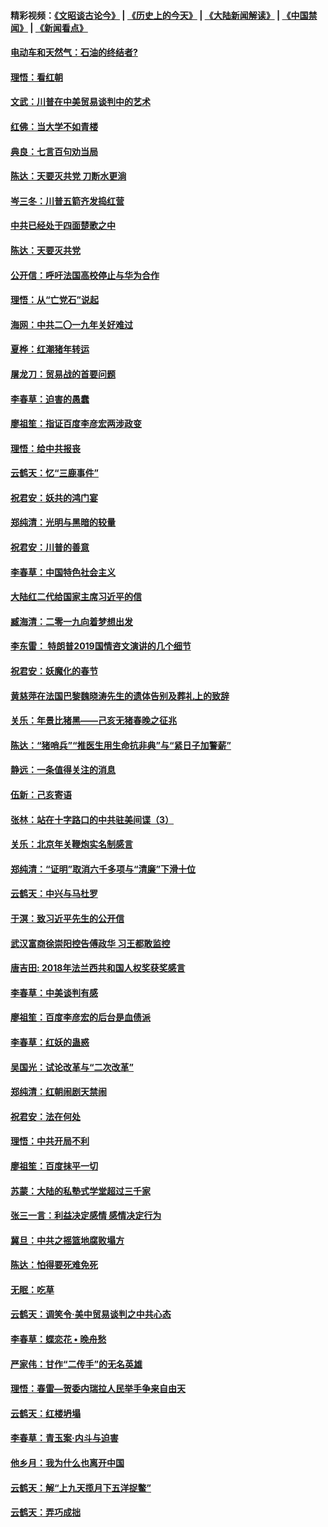 #### 精彩视频：[《文昭谈古论今》](http://45.76.195.252/wenzhao) | [《历史上的今天》](http://45.76.195.252/today-in-history) | [《大陆新闻解读》](http://45.76.195.252/ntdtv-comedy) | [《中国禁闻》](http://45.76.195.252/ntdtv-news) | [《新闻看点》](http://45.76.195.252/news-insight) 

 #### [电动车和天然气：石油的终结者?](../pages/nsc993/n11047401.md?t=02151536) 

#### [理悟：看红朝](../pages/nsc993/n11047368.md?t=02151536) 

#### [文武：川普在中美贸易谈判中的艺术](../pages/nsc993/n11047216.md?t=02151536) 

#### [红佛：当大学不如青楼](../pages/nsc993/n11046910.md?t=02151536) 

#### [典良：七言百句劝当局](../pages/nsc993/n11046467.md?t=02151536) 

#### [陈达：天要灭共党 刀断水更淌](../pages/nsc993/n11045758.md?t=02151536) 

#### [岑三冬：川普五箭齐发捣红营](../pages/nsc993/n11045729.md?t=02151536) 

#### [中共已经处于四面楚歌之中](../pages/nsc993/n11044959.md?t=02151536) 

#### [陈达：天要灭共党](../pages/nsc993/n11043924.md?t=02151536) 

#### [公开信：呼吁法国高校停止与华为合作](../pages/nsc993/n11042967.md?t=02151536) 

#### [理悟：从“亡党石”说起](../pages/nsc993/n11042524.md?t=02151536) 

#### [海网：中共二〇一九年关好难过](../pages/nsc993/n11041415.md?t=02151536) 

#### [夏桦：红潮猪年转运](../pages/nsc993/n11041337.md?t=02151536) 

#### [屠龙刀：贸易战的首要问题](../pages/nsc993/n11040283.md?t=02151536) 

#### [李春草：迫害的愚蠢](../pages/nsc993/n11036601.md?t=02151536) 

#### [廖祖笙：指证百度李彦宏两涉政变](../pages/nsc993/n11036579.md?t=02151536) 

#### [理悟：给中共报丧](../pages/nsc993/n11036501.md?t=02151536) 

#### [云鹤天：忆“三鹿事件”](../pages/nsc993/n11036466.md?t=02151536) 

#### [祝君安：妖共的鸿门宴](../pages/nsc993/n11035387.md?t=02151536) 

#### [郑纯清：光明与黑暗的较量](../pages/nsc993/n11035337.md?t=02151536) 

#### [祝君安：川普的善意](../pages/nsc993/n11032077.md?t=02151536) 

#### [李春草：中国特色社会主义](../pages/nsc993/n11032132.md?t=02151536) 

#### [大陆红二代给国家主席习近平的信](../pages/nsc993/n11031995.md?t=02151536) 

#### [臧海清：二零一九向着梦想出发](../pages/nsc993/n11031959.md?t=02151536) 

#### [李东雷： 特朗普2019国情咨文演讲的几个细节](../pages/nsc993/n11031943.md?t=02151536) 

#### [祝君安：妖魔化的春节](../pages/nsc993/n11031747.md?t=02151536) 

#### [黄慈萍在法国巴黎魏晓涛先生的遗体告别及葬礼上的致辞](../pages/nsc993/n11031419.md?t=02151536) 

#### [关乐：年景比猪黑——己亥无猪春晚之征兆](../pages/nsc993/n11031494.md?t=02151536) 

#### [陈达：“猪哨兵”“推医生用生命抗非典”与“紧日子加警薪”](../pages/nsc993/n11027746.md?t=02151536) 

#### [静远：一条值得关注的消息](../pages/nsc993/n11024470.md?t=02151536) 

#### [伍新：己亥寄语](../pages/nsc993/n11024543.md?t=02151536) 

#### [张林：站在十字路口的中共驻美间谍（3）](../pages/nsc993/n11023043.md?t=02151536) 

#### [关乐：北京年关鞭炮实名制感言](../pages/nsc993/n11022630.md?t=02151536) 

#### [郑纯清：“证明”取消六千多项与“清廉”下滑十位](../pages/nsc993/n11022638.md?t=02151536) 

#### [云鹤天：中兴与马杜罗](../pages/nsc993/n11022620.md?t=02151536) 

#### [于溟：致习近平先生的公开信](../pages/nsc993/n11022593.md?t=02151536) 

#### [武汉富商徐崇阳控告傅政华 习王都敢监控](../pages/nsc993/n11022212.md?t=02151536) 

#### [唐吉田: 2018年法兰西共和国人权奖获奖感言](../pages/nsc993/n11021537.md?t=02151536) 

#### [李春草：中美谈判有感](../pages/nsc993/n11019776.md?t=02151536) 

#### [廖祖笙：百度李彦宏的后台是血债派](../pages/nsc993/n11019767.md?t=02151536) 

#### [李春草：红妖的蛊惑](../pages/nsc993/n11017095.md?t=02151536) 

#### [吴国光：试论改革与“二次改革”](../pages/nsc993/n11017055.md?t=02151536) 

#### [郑纯清：红朝闹剧天禁闹](../pages/nsc993/n11017030.md?t=02151536) 

#### [祝君安：法在何处](../pages/nsc993/n11017021.md?t=02151536) 

#### [理悟：中共开局不利](../pages/nsc993/n11016938.md?t=02151536) 

#### [廖祖笙：百度抹平一切](../pages/nsc993/n11014925.md?t=02151536) 

#### [苏蒙：大陆的私塾式学堂超过三千家](../pages/nsc993/n11014334.md?t=02151536) 

#### [张三一言：利益决定感情 感情决定行为](../pages/nsc993/n11012463.md?t=02151536) 

#### [冀旦：中共之摇篮地腐败塌方](../pages/nsc993/n11009533.md?t=02151536) 

#### [陈达：怕得要死难免死](../pages/nsc993/n11009520.md?t=02151536) 

#### [无眠：吃草](../pages/nsc993/n11007940.md?t=02151536) 

#### [云鹤天：调笑令‧美中贸易谈判之中共心态](../pages/nsc993/n11007670.md?t=02151536) 

#### [李春草：蝶恋花  •  晚舟愁](../pages/nsc993/n11006605.md?t=02151536) 

#### [严家伟：甘作“二传手”的无名英雄](../pages/nsc993/n11005340.md?t=02151536) 

#### [理悟：春雷—贺委内瑞拉人民举手争来自由天](../pages/nsc993/n11005334.md?t=02151536) 

#### [云鹤天：红楼坍塌](../pages/nsc993/n11005318.md?t=02151536) 

#### [李春草：青玉案·内斗与迫害](../pages/nsc993/n11005306.md?t=02151536) 

#### [他乡月：我为什么也离开中国](../pages/nsc993/n11003553.md?t=02151536) 

#### [云鹤天：解“上九天揽月下五洋捉鳖”](../pages/nsc993/n11000750.md?t=02151536) 

#### [云鹤天：弄巧成拙](../pages/nsc993/n11000722.md?t=02151536) 


